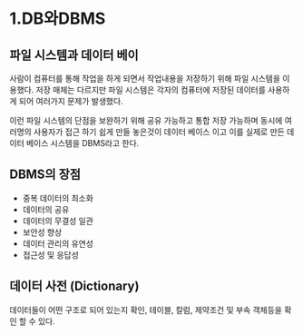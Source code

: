 # 1.DB와DBMS

## 파일 시스템과 데이터 베이

사람이 컴퓨터를 통해 작업을 하게 되면서 작업내용을 저장하기 위해 파일 시스템을 이용했다. 저장 매체는 다르지만 파일 시스템은 각자의 컴퓨터에 저장된 데이터를 사용하게 되어 여러가지 문제가 발생했다.

이런 파일 시스템의 단점을 보완하기 위해 공유 가능하고 통합 저장 가능하며 동시에 여러명의 사용자가 접근 하기 쉽게 만들 놓은것이 데이터 베이스 이고 이를 실제로 만든 데이터 베이스 시스템을 DBMS라고 한다.

## DBMS의 장점

* 중복 데이터의 최소화
* 데이터의 공유
* 데이터의 무결성 일관
* 보안성 향상
* 데이터 관리의 유연성
* 접근성 및 응답성 

## 데이터 사전 \(Dictionary\)

데이터들이 어떤 구조로 되어 있는지 확인, 테이블, 칼럼, 제약조건 및 부속 객체등을 확인 할 수 있다.

